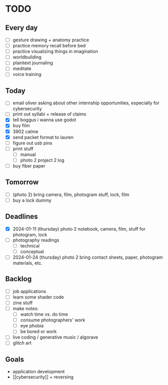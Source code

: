 # TODO

## Every day
- [ ] gesture drawing + anatomy practice
- [ ] practice memory recall before bed
- [ ] practice visualizing things in imagination
- [ ] worldbuilding
- [ ] plaintext journaling
- [ ] meditate
- [ ] voice training

## Today
- [ ] email oliver asking about other internship opportunities, especially for cybersecurity
- [ ] print out syllabi + release of claims
- [x] tell boggus i wanna use godot
- [x] buy film
- [x] 3902 catme
- [x] send packet format to lauren
- [ ] figure out usb pins 
- [ ] print stuff
    - [ ] manual
    - [ ] photo 2 project 2 log
- [ ] buy fiber paper

## Tomorrow
- [ ] (photo 2) bring camera, film, photogram stuff, lock, film
- [ ] buy a lock dummy

## Deadlines
- [x] 2024-01-11 (thursday) photo 2 notebook, camera, film, stuff for photogram, lock
- [ ] photography readings
    - [ ] technical 
    - [ ] conceptual 
- [ ] 2024-01-24 (thursday) photo 2 bring contact sheets, paper, photogram materials, etc.
## Backlog
- [ ] job applications
- [ ] learn some shader code
- [ ] zine stuff
- [ ] make notes:
    - [ ] watch time vs. do time
    - [ ] consume photographers' work
    - [ ] eye phobia
    - [ ] be bored or work
- [ ] live coding / generative music / algorave
- [ ] glitch art

## Goals
- application development
- [[cybersecurity]] + reversing
